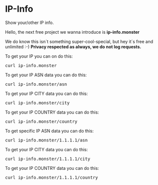 # IP-Info
Show your/other IP info.

Hello,
the next free project we wanna introduce is **ip-info.monster**

We do know this isn´t something super-cool-special, but hey it´s free and unlimited :-)
**Privacy respected as always, we do not log requests.**

To get your IP you can on do this:
<pre>curl ip-info.monster</pre>

To get your IP ASN data you can do this:
<pre>curl ip-info.monster/asn</pre>

To get your IP CITY data you can do this:
<pre>curl ip-info.monster/city</pre>

To get your IP COUNTRY data you can do this:
<pre>curl ip-info.monster/country</pre>

To get specific IP ASN data you can do this:
<pre>curl ip-info.monster/1.1.1.1/asn</pre>

To get your IP CITY data you can do this:
<pre>curl ip-info.monster/1.1.1.1/city</pre>

To get your IP COUNTRY data you can do this:
<pre>curl ip-info.monster/1.1.1.1/country</pre>
